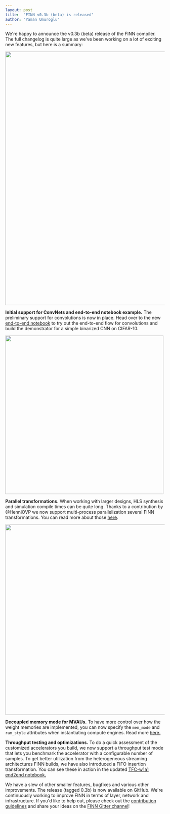 ```yaml
---
layout: post
title:  "FINN v0.3b (beta) is released"
author: "Yaman Umuroglu"
---
```


We're happy to announce the v0.3b (beta) release of the FINN compiler.
The full changelog is quite large as we've been working on a lot of exciting
new features, but here is a summary:

<img src="https://xilinx.github.io/finn/img/cnv-mp-fc.png" width=800 align="center"/>


**Initial support for ConvNets and end-to-end notebook example.** The
preliminary support for convolutions is now in place. Head over to the new
<a href="https://github.com/Xilinx/finn/blob/staging/v0.3b/notebooks/end2end_example/cnv_end2end_example.ipynb">
end-to-end notebook</a> to try out the end-to-end flow for convolutions
and build the demonstrator for a simple binarized CNN on CIFAR-10.

<img src="https://xilinx.github.io/finn/img/parallel-speedup.png" width=500 align="center"/>

**Parallel transformations.** When working with larger designs, HLS synthesis
and simulation compile times can be quite long. Thanks to a contribution by
@HenniOVP we now support multi-process parallelization several FINN transformations.
You can read more about those <a href="https://github.com/Xilinx/finn/blob/staging/v0.3b/notebooks/advanced/1_custom_transformation_pass.ipynb">here</a>.

<img src="https://xilinx.github.io/finn/finn/img/mem_mode.png" width="600" align="center"/>

**Decoupled memory mode for MVAUs.** To have more control over how the weight
memories are implemented, you can now specify the `mem_mode` and `ram_style`
attributes when instantiating compute engines. Read more <a href="https://finn.readthedocs.io/en/latest/internals.html#streamingfclayer-mem-mode">here.</a>

**Throughput testing and optimizations.** To do a quick assessment of the
customized accelerators you build, we now support a throughput test mode that
lets you benchmark the accelerator with a configurable number of samples.
To get better utilization from the heterogeneous streaming architectures FINN
builds, we have also introduced a FIFO insertion transformation.
You can see these in action in the updated <a href="https://github.com/Xilinx/finn/blob/staging/v0.3b/notebooks/end2end_example/tfc_end2end_example.ipynb">
TFC-w1a1 end2end notebook.</a>

We have a slew of other smaller features, bugfixes and various other improvements.
The release (tagged 0.3b) is now available on GitHub.
We're continuously working to improve FINN in terms of layer, network and
infrastructure.
If you'd like to help out, please check out the <a href="https://github.com/Xilinx/finn/blob/staging/v0.3b/CONTRIBUTING.md">contribution guidelines</a> and
share your ideas on the <a href="https://gitter.im/xilinx-finn/community">FINN Gitter channel</a>!
